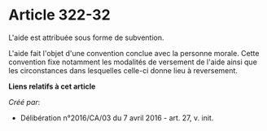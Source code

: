# Article 322-32

L'aide est attribuée sous forme de subvention.

L'aide fait l'objet d'une convention conclue avec la personne morale. Cette convention fixe notamment les modalités de
versement de l'aide ainsi que les circonstances dans lesquelles celle-ci donne lieu à reversement.

**Liens relatifs à cet article**

_Créé par_:

  - Délibération n°2016/CA/03 du 7 avril 2016 - art. 27, v. init.
